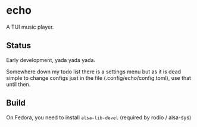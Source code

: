 # echo
A TUI music player.

## Status
Early development, yada yada yada.

Somewhere down my todo list there is a settings menu but as it is dead simple to change configs just in the file (.config/echo/config.toml), use that until then.

## Build
On Fedora, you need to install `alsa-lib-devel` (required by rodio / alsa-sys)
